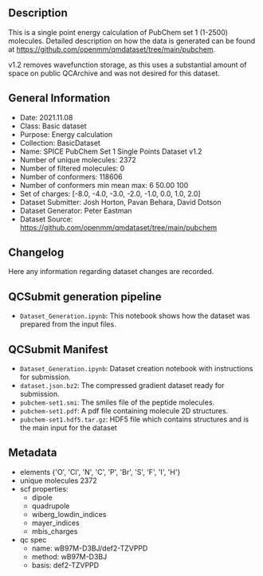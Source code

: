 ## Description

This is a single point energy calculation of PubChem set 1 (1-2500) molecules. Detailed description on how the data is generated can be found at https://github.com/openmm/qmdataset/tree/main/pubchem.

v1.2 removes wavefunction storage, as this uses a substantial amount of space on public QCArchive and was not desired for this dataset.

## General Information

 - Date: 2021.11.08
 - Class: Basic dataset 
 - Purpose: Energy calculation
 - Collection: BasicDataset
 - Name: SPICE PubChem Set 1 Single Points Dataset v1.2
 - Number of unique molecules:        2372
 - Number of filtered molecules:      0
 - Number of conformers:              118606
 - Number of conformers min mean max: 6  50.00 100
 - Set of charges: [-8.0, -4.0, -3.0, -2.0, -1.0, 0.0, 1.0, 2.0]
 - Dataset Submitter: Josh Horton, Pavan Behara, David Dotson
 - Dataset Generator: Peter Eastman
 - Dataset Source: https://github.com/openmm/qmdataset/tree/main/pubchem

## Changelog

Here any information regarding dataset changes are recorded.

## QCSubmit generation pipeline

 - `Dataset_Generation.ipynb`: This notebook shows how the dataset was prepared from the input files. 
 
## QCSubmit Manifest

- `Dataset_Generation.ipynb`: Dataset creation notebook with instructions for submission.
- `dataset.json.bz2`: The compressed gradient dataset ready for submission.
- `pubchem-set1.smi`: The smiles file of the peptide molecules.
- `pubchem-set1.pdf`: A pdf file containing molecule 2D structures.
- `pubchem-set1.hdf5.tar.gz`: HDF5 file which contains structures and is the main input for the dataset
 
## Metadata

- elements {'O', 'Cl', 'N', 'C', 'P', 'Br', 'S', 'F', 'I', 'H'}
- unique molecules 2372
- scf properties:
    - dipole
    - quadrupole
    - wiberg_lowdin_indices
    - mayer_indices
    - mbis_charges
- qc spec
    - name: wB97M-D3BJ/def2-TZVPPD
    - method: wB97M-D3BJ
    - basis: def2-TZVPPD
